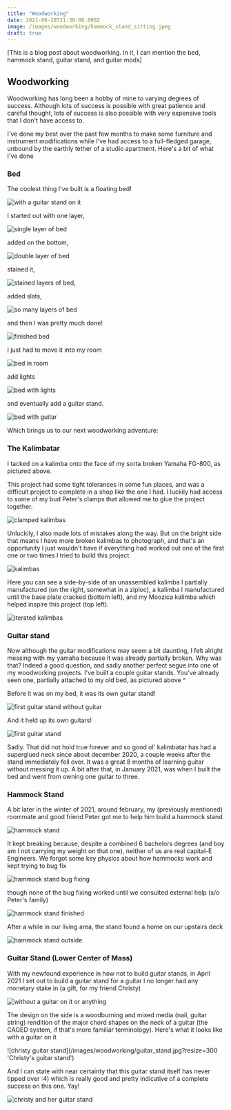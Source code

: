 ```yaml
---
title: "Woodworking"
date: 2021-06-28T21:30:00.000Z
image: /images/woodworking/hammock_stand_sitting.jpeg
draft: true
---
```


[This is a blog post about woodworking. In it, I can mention the bed, hammock stand, guitar stand, and guitar mods]

## Woodworking

Woodworking has long been a hobby of mine to varying degrees of success. Although lots of success is possible with great patience and careful thought, lots of success is also possible with very expensive tools that I don't have access to.

I've done my best over the past few months to make some furniture and instrument modifications while I've had access to a full-fledged garage, unbound by the earthly tether of a studio apartment. Here's a bit of what I've done

### Bed

The coolest thing I've built is a floating bed! 

![with a guitar stand on it](/images/woodworking/bed_first_pic.jpg?resize=300 'Bed')

I started out with one layer,

![single layer of bed](/images/woodworking/bed_one_layer.jpg?resize=300 'Bed First Layer')

added on the bottom, 

![double layer of bed](/images/woodworking/bed_no_stain.jpg?resize=300 'Bed Both Layers')

stained it,

![stained layers of bed](/images/woodworking/bed_one_layer.jpg?resize=300 'Bed Stained'),

added slats,

![so many layers of bed](/images/woodworking/bed_last_slat.jpeg?resize=300 'Bed Layered')

and then I was pretty much done!

![finished bed](/images/woodworking/bed_finished.jpeg?resize=300 'Bed Finished')

I just had to move it into my room

![bed in room](/images/woodworking/bed_assembled.jpg?resize=300 'Bed In Room')

add lights

![bed with lights](/images/woodworking/bed_lighting.jpg?resize=300 'Bed With Lights')

and eventually add a guitar stand.

![bed with guitar](/images/woodworking/bed_with_guitar.jpg?resize=300 'Bed With Guitar')

Which brings us to our next woodworking adventure:

### The Kalimbatar

I tacked on a kalimba onto the face of my sorta broken Yamaha FG-800, as pictured above.

This project had some tight tolerances in some fun places, and was a difficult project to complete in a shop like the one I had. I luckily had access to some of my bud Peter's clamps that allowed me to glue the project together.

![clamped kalimbas](/images/woodworking/kalimbas_clamped.jpg?resize=300 'Kalimbas Clamped')

Unluckily, I also made lots of mistakes along the way. But on the bright side that means I have more broken kalimbas to photograph, and that's an opportunity I just wouldn't have if everything had worked out one of the first one or two times I tried to build this project.

![kalimbas](/images/woodworking/kalimbas.jpg?resize=300 'Kalimbas')

Here you can see a side-by-side of an unassembled kalimba I partially manufactured (on the right, somewhat in a ziploc), a kalimba I manufactured until the base plate cracked (bottom left), and my Moozica kalimba which helped inspire this project (top left).

![iterated kalimbas](/images/woodworking/kalimba_iterations.jpg?resize=300 'Kalimba iterations')

### Guitar stand

Now although the guitar modifications may seem a bit daunting, I felt alright messing with my yamaha because it was already partially broken. Why was that? Indeed a good question, and sadly another perfect segue into one of my woodworking projects. I've built a couple guitar stands. You've already seen one, partially attached to my old bed, as pictured above ^

Before it was on my bed, it was its own guitar stand!

![first guitar stand without guitar](/images/woodworking/guitar_stand_first_no_guitar.jpeg?resize=300 'First guitar stand without a guitar')

And it held up its own guitars!

![first guitar stand](/images/woodworking/guitar_stand_first.jpeg?resize=300 'First guitar stand WITH!!! a guitar')

Sadly. That did not hold true forever and so good ol' kalimbatar has had a superglued neck since about december 2020, a couple weeks after the stand immediately fell over. It was a great 8 months of learning guitar without messing it up. A bit after that, in January 2021, was when I built the bed and went from owning one guitar to three.

### Hammock Stand

A bit later in the winter of 2021, around february, my (previously mentioned) roommate and good friend Peter got me to help him build a hammock stand.

![hammock stand](/images/woodworking/hammock_stand.jpg?resize=300 'Hammock Stand')

It kept breaking because, despite a combined 6 bachelors degrees (and boy am I not carrying my weight on that one), neither of us are real capital-E Engineers. We forgot some key physics about how hammocks work and kept trying to bug fix

![hammock stand bug fixing](/images/woodworking/hammock_stand_bug_fixing.jpeg?resize=300 'Hammock Stand Bug Fixing')

though none of the bug fixing worked until we consulted external help (s/o Peter's family)

![hammock stand finished](/images/woodworking/hammock_stand_2.jpg?resize=300 'Hammock Stand Done, Peter Satisfied')

After a while in our living area, the stand found a home on our upstairs deck

![hammock stand outside](/images/woodworking/hammock_stand_outside.jpg?resize=300 'Hammock Stand Outside')

### Guitar Stand (Lower Center of Mass)

With my newfound experience in how not to build guitar stands, in April 2021 I set out to build a guitar stand for a guitar I no longer had any monetary stake in (a gift, for my friend Christy)

![without a guitar on it or anything](/images/woodworking/guitar_stand_plain.jpg?resize=300 'Guitar Stand')

The design on the side is a woodburning and mixed media (nail, guitar string) rendition of the major chord shapes on the neck of a guitar (the CAGED system, if that's more familiar terminology). Here's what it looks like with a guitar on it

![christy guitar stand](/images/woodworking/guitar_stand.jpg?resize=300 'Christy's guitar stand')

And I can state with near certainty that this guitar stand itself has never tipped over :4) which is really good and pretty indicative of a complete success on this one. Yay!

![christy and her guitar stand](/images/woodworking/christy_guitar_stand.jpg?resize=300 'Christy and her guitar stand')